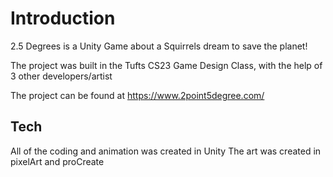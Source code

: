 # Introduction
2.5 Degrees is a Unity Game about a Squirrels dream to save the planet! 

The project was built in the Tufts CS23 Game Design Class, with the help of 3 other developers/artist

The project can be found at https://www.2point5degree.com/

## Tech
All of the coding and animation was created in Unity
The art was created in pixelArt and proCreate
